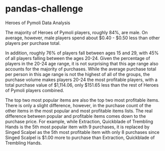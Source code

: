 # pandas-challenge
Heroes of Pymoli Data Analysis

The majority of Heroes of Pymoli players, roughly 84%, are male. On average, however, male players spend about $0.40 - $0.50 less than other players per purchase total. 

In addition, roughly 76% of players fall between ages 15 and 29, with 45% of all players falling between the ages 20-24. Given the percentage of players in the 20-24 age range, it is not surprising that this age range also accounts for the majority of purchases. While the average purchase total per person in this age range is not the highest of all of the groups, the purchase volume makes players 20-24 the most profitable players, with a total purchase value of $1,114.06, only $151.65 less than the rest of Heroes of Pymoli players combined. 

The top two most popular items are also the top two most profitable items. There is only a slight difference, however, in the purchase count of the other items in the most popular and most profitable items lists. The real difference between popular and profitable items comes down to the purchase price. For example, while Extraction, Quickblade of Trembling Hands is the 5th most popular item with 9 purchases, it is replaced by Singed Scalpel as the 5th most profitable item with only 8 purchases since Singed Scalpel is $1.00 more to purchase than Extraction, Quickblade of Trembling Hands. 
